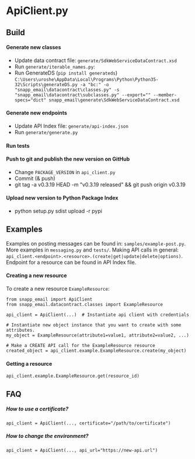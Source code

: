 # ApiClient.py


## Build
#### Generate new classes
- Update data contract file: `generate/SdkWebServiceDataContract.xsd`
- Run `generate/iterable_names.py`:
- Run GenerateDS (`pip install generateds`) `C:\Users\uroshe\AppData\Local\Programs\Python\Python35-32\Scripts\generateDS.py -a "bc:" -o "snapp_email\datacontract\classes.py" -s "snapp_email\datacontract\subclasses.py" --export="" --member-specs="dict" snapp_email\generate\SdkWebServiceDataContract.xsd`

#### Generate new endpoints
- Update API Index file: `generate/api-index.json`
- Run `generate/generate.py`

#### Run tests

#### Push to git and publish the new version on GitHub
- Change `PACKAGE_VERSION` in `api_client.py`
- Commit (& push)
- git tag -a v0.3.19 HEAD -m "v0.3.19 released" && git push origin v0.3.19

#### Upload new version to Python Package Index
- python setup.py sdist upload -r pypi


## Examples
Examples on posting messages can be found in: `samples/example-post.py`. More examples in `messaging.py` and `tests/`.
Making API calls in general: `api_client.<endpoint>.<resource>.(create|get|update|delete|options)`.
Endpoint for a resource can be found in API Index file.

#### Creating a new resource
To create a new resource `ExampleResource`:
```
from snapp_email import ApiClient
from snapp_email.datacontract.classes import ExampleResource

api_client = ApiClient(...)  # Instantiate api client with credentials

# Instantiate new object instance that you want to create with some attributes.
my_object = ExampleResource(attribute1=value1, attribute2=value2, ...)

# Make a CREATE API call for the ExampleResource resource
created_object = api_client.example.ExampleResource.create(my_object)
```

#### Getting a resource
```
api_client.example.ExampleResource.get(resource_id)
```


## FAQ
##### How to use a certificate?
`api_client = ApiClient(..., certificate="/path/to/certificate")`
##### How to change the environment?
`api_client = ApiClient(..., api_url="https://new-api.url")`